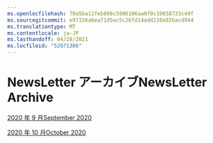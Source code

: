 ```yaml
---
ms.openlocfilehash: 70a5ba11feb898c5906106aa0f0c19038733c49f
ms.sourcegitcommit: e97156a6eaf1d5ec5c26fd14add210a92bacd944
ms.translationtype: MT
ms.contentlocale: ja-JP
ms.lasthandoff: 04/28/2021
ms.locfileid: "52071386"
---
```



# <a name="newsletter-archive"></a><span data-ttu-id="a533a-101">NewsLetter アーカイブ</span><span class="sxs-lookup"><span data-stu-id="a533a-101">NewsLetter Archive</span></span>

[<span data-ttu-id="a533a-102">2020 年 9 月</span><span class="sxs-lookup"><span data-stu-id="a533a-102">September 2020</span></span>](https://github.com/MicrosoftDocs/OfficeDocs-AppCompliance-pr/blob/master/Apps/docs/September%202020.md)

[<span data-ttu-id="a533a-103">2020 年 10 月</span><span class="sxs-lookup"><span data-stu-id="a533a-103">October 2020</span></span>](https://github.com/MicrosoftDocs/OfficeDocs-AppCompliance-pr/blob/master/Apps/docs/October%202020.md)
